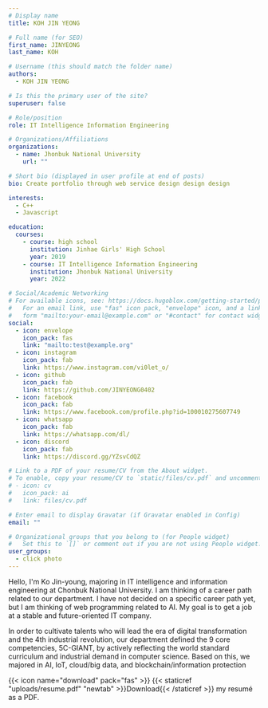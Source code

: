 ```yaml
---
# Display name
title: KOH JIN YEONG

# Full name (for SEO)
first_name: JINYEONG
last_name: KOH

# Username (this should match the folder name)
authors:
  - KOH JIN YEONG

# Is this the primary user of the site?
superuser: false

# Role/position
role: IT Intelligence Information Engineering 

# Organizations/Affiliations
organizations:
  - name: Jhonbuk National University
    url: ""

# Short bio (displayed in user profile at end of posts)
bio: Create portfolio through web service design design design

interests:
  - C++
  - Javascript

education:
  courses:
    - course: high school
      institution: Jinhae Girls' High School
      year: 2019
    - course: IT Intelligence Information Engineering 
      institution: Jhonbuk National University
      year: 2022

# Social/Academic Networking
# For available icons, see: https://docs.hugoblox.com/getting-started/page-builder/#icons
#   For an email link, use "fas" icon pack, "envelope" icon, and a link in the
#   form "mailto:your-email@example.com" or "#contact" for contact widget.
social:
  - icon: envelope
    icon_pack: fas
    link: "mailto:test@example.org"
  - icon: instagram
    icon_pack: fab
    link: https://www.instagram.com/vi0let_o/
  - icon: github
    icon_pack: fab
    link: https://github.com/JINYEONG0402
  - icon: facebook
    icon_pack: fab
    link: https://www.facebook.com/profile.php?id=100010275607749
  - icon: whatsapp
    icon_pack: fab
    link: https://whatsapp.com/dl/
  - icon: discord
    icon_pack: fab
    link: https://discord.gg/YZsvCdQZ

# Link to a PDF of your resume/CV from the About widget.
# To enable, copy your resume/CV to `static/files/cv.pdf` and uncomment the lines below.
# - icon: cv
#   icon_pack: ai
#   link: files/cv.pdf

# Enter email to display Gravatar (if Gravatar enabled in Config)
email: ""

# Organizational groups that you belong to (for People widget)
#   Set this to `[]` or comment out if you are not using People widget.
user_groups:
  - click photo
---
```


Hello, I'm Ko Jin-young, majoring in IT intelligence and information engineering at Chonbuk National University.
I am thinking of a career path related to our department. I have not decided on a specific career path yet, but I am thinking of web programming related to AI.
My goal is to get a job at a stable and future-oriented IT company.

In order to cultivate talents who will lead the era of digital transformation and the 4th industrial revolution, our department defined the 9 core competencies, 5C-GIANT, by actively reflecting the world standard curriculum and industrial demand in computer science. Based on this, we majored in AI, IoT, cloud/big data, and blockchain/information protection

{{< icon name="download" pack="fas" >}} {{< staticref "uploads/resume.pdf" "newtab" >}}Download{{< /staticref >}} my resumé as a PDF.
